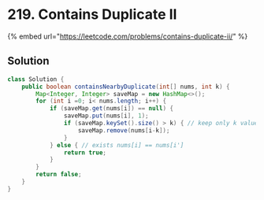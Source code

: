 # 219. Contains Duplicate II

{% embed url="https://leetcode.com/problems/contains-duplicate-ii/" %}

## Solution

```java
class Solution {
    public boolean containsNearbyDuplicate(int[] nums, int k) {
        Map<Integer, Integer> saveMap = new HashMap<>();
        for (int i =0; i< nums.length; i++) {
            if (saveMap.get(nums[i]) == null) {
                saveMap.put(nums[i], 1);
                if (saveMap.keySet().size() > k) { // keep only k values
                    saveMap.remove(nums[i-k]);
                }
            } else { // exists nums[i] == nums[i']
                return true;
            }
        }
        return false;
    }
}
```

